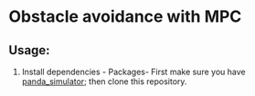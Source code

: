 # Obstacle avoidance with MPC

## Usage:
1) Install dependencies -
Packages- First make sure you have [panda_simulator](https://github.com/justagist/panda_simulator/tree/noetic-devel); then clone this repository. 
